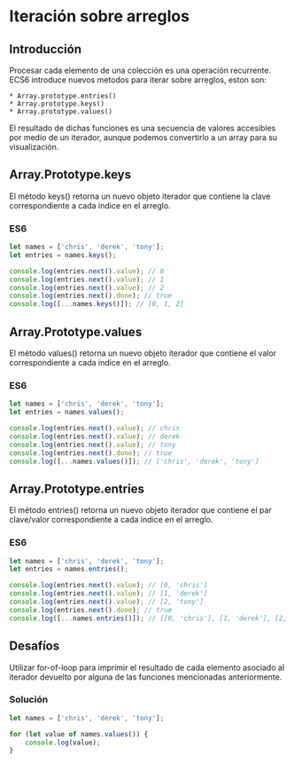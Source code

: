 # Iteración sobre arreglos

## Introducción

Procesar cada elemento de una colección es una operación recurrente. ECS6 introduce nuevos metodos para iterar sobre arreglos, eston son:

	* Array.prototype.entries()
	* Array.prototype.keys()
	* Array.prototype.values()

El resultado de dichas funciones es una secuencia de valores accesibles por medio de un iterador, aunque podemos convertirlo a un array para su visualización.

## Array.Prototype.keys
El método keys() retorna un nuevo objeto iterador que contiene la clave correspondiente a cada indice en el arreglo.

### ES6
```javascript
let names = ['chris', 'derek', 'tony'];
let entries = names.keys();

console.log(entries.next().value); // 0
console.log(entries.next().value); // 1
console.log(entries.next().value); // 2
console.log(entries.next().done); // true
console.log([...names.keys()]); // [0, 1, 2]
```

## Array.Prototype.values
El método values() retorna un nuevo objeto iterador que contiene el valor correspondiente a cada indice en el arreglo.

### ES6
```javascript
let names = ['chris', 'derek', 'tony'];
let entries = names.values();

console.log(entries.next().value); // chris
console.log(entries.next().value); // derek
console.log(entries.next().value); // tony
console.log(entries.next().done); // true
console.log([...names.values()]); // ['chris', 'derek', 'tony']
```

## Array.Prototype.entries
El método entries() retorna un nuevo objeto iterador que contiene el par clave/valor correspondiente a cada indice en el arreglo.

### ES6
```javascript
let names = ['chris', 'derek', 'tony'];
let entries = names.entries();

console.log(entries.next().value); // [0, 'chris']
console.log(entries.next().value); // [1, 'derek']
console.log(entries.next().value); // [2, 'tony']
console.log(entries.next().done); // true
console.log([...names.entries()]); // [[0, 'chris'], [1, 'derek'], [2, 'tony']]
```

## Desafíos
Utilizar for-of-loop para imprimir el resultado de cada elemento asociado al iterador devuelto por alguna de las funciones mencionadas anteriormente.

### Solución
```javascript
let names = ['chris', 'derek', 'tony'];

for (let value of names.values()) {
	console.log(value);
}
```

